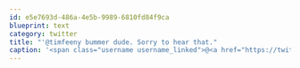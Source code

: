 ```yaml
---
id: e5e7693d-486a-4e5b-9989-6810fd84f9ca
blueprint: text
category: twitter
title: "'@timfeeny bummer dude. Sorry to hear that."
caption: '<span class="username username_linked">@<a href="https://twitter.com/timfeeny" title="Tim Feeny">timfeeny</a></span> bummer dude. Sorry to hear that.'
---
```

